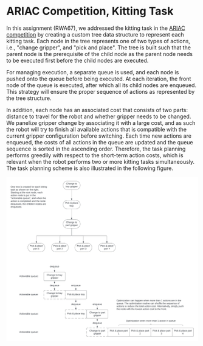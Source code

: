 # ARIAC Competition, Kitting Task

In this assignment (RWA67), we addressed the kitting task in the [ARIAC competition](https://www.nist.gov/el/intelligent-systems-division-73500/agile-robotics-industrial-automation-competition) by creating a custom tree data structure to represent each kitting task. Each node in the tree represents one of two types of actions, i.e., "change gripper", and "pick and place". The tree is built such that the parent node is the prerequisite of the child node as the parent node needs to be executed first before the child nodes are executed. 

For managing execution, a separate queue is used, and each node is pushed onto the queue before being executed. At each iteration, the front node of the queue is executed, after which all its child nodes are enqueued. This strategy will ensure the proper sequence of actions as represented by the tree structure. 

In addition, each node has an associated cost that consists of two parts: distance to travel for the robot and whether gripper needs to be changed. We panelize gripper change by associating it with a large cost, and as such the robot will try to finish all available actions that is compatible with the current gripper configuration before switching. Each time new actions are enqueued, the costs of all actions in the queue are updated and the queue sequence is sorted in the ascending order. Therefore, the task planning performs greedily with respect to the short-term action costs, which is relevant when the robot performs two or more kitting tasks simultaneously. The task planning scheme is also illustrated in the following figure.

![](illustration.jpeg)
